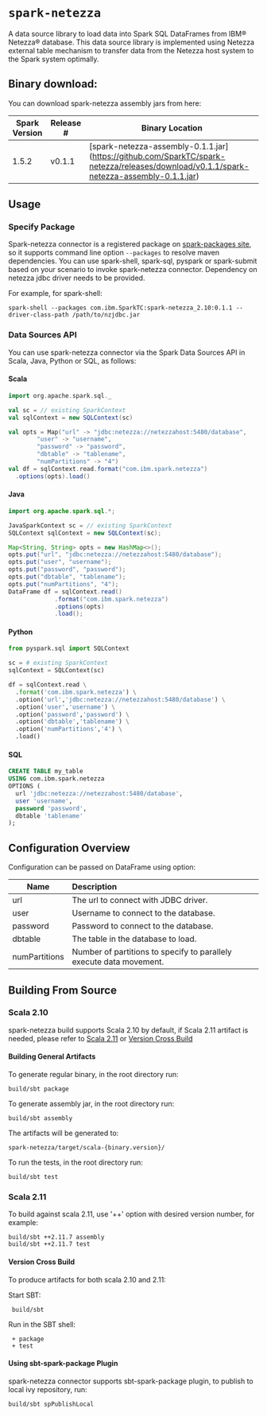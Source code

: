 # `spark-netezza`
A data source library to load data into Spark SQL DataFrames from IBM® Netezza® database. This data source library is implemented using Netezza external table mechanism to transfer data from the Netezza host system to the Spark system optimally.

## Binary download:

You can download spark-netezza assembly jars from here:

Spark Version | Release # | Binary Location
--- | --- | ---
1.5.2 | v0.1.1 | [spark-netezza-assembly-0.1.1.jar] (https://github.com/SparkTC/spark-netezza/releases/download/v0.1.1/spark-netezza-assembly-0.1.1.jar)

## Usage

### Specify Package

Spark-netezza connector is a registered package on [spark-packages site](http://spark-packages.org/), so it supports command line option `--packages` to resolve maven dependencies. You can use spark-shell, spark-sql, pyspark or spark-submit based on your scenario to invoke spark-netezza connector. Dependency on netezza jdbc driver needs to be provided.

For example, for spark-shell:

    spark-shell --packages com.ibm.SparkTC:spark-netezza_2.10:0.1.1 --driver-class-path /path/to/nzjdbc.jar

### Data Sources API

You can use spark-netezza connector via the Spark Data Sources API in Scala, Java, Python or SQL, as follows:

#### Scala

```scala
import org.apache.spark.sql._

val sc = // existing SparkContext
val sqlContext = new SQLContext(sc)

val opts = Map("url" -> "jdbc:netezza://netezzahost:5480/database",
        "user" -> "username",
        "password" -> "password",
        "dbtable" -> "tablename",
        "numPartitions" -> "4")
val df = sqlContext.read.format("com.ibm.spark.netezza")
  .options(opts).load()
```

#### Java

```java
import org.apache.spark.sql.*;

JavaSparkContext sc = // existing SparkContext
SQLContext sqlContext = new SQLContext(sc);

Map<String, String> opts = new HashMap<>();
opts.put("url", "jdbc:netezza://netezzahost:5480/database");
opts.put("user", "username");
opts.put("password", "password");
opts.put("dbtable", "tablename");
opts.put("numPartitions", "4");
DataFrame df = sqlContext.read()
             .format("com.ibm.spark.netezza")
             .options(opts)
             .load();
```

#### Python

```python
from pyspark.sql import SQLContext

sc = # existing SparkContext
sqlContext = SQLContext(sc)

df = sqlContext.read \
  .format('com.ibm.spark.netezza') \
  .option('url','jdbc:netezza://netezzahost:5480/database') \
  .option('user','username') \
  .option('password','password') \
  .option('dbtable','tablename') \
  .option('numPartitions','4') \
  .load()
```

#### SQL

```sql
CREATE TABLE my_table
USING com.ibm.spark.netezza
OPTIONS (
  url 'jdbc:netezza://netezzahost:5480/database',
  user 'username',
  password 'password',
  dbtable 'tablename'
);
```

## Configuration Overview

Configuration can be passed on DataFrame using option:

Name | Description
--- |:---
url|The url to connect with JDBC driver.
user|Username to connect to the database.
password|Password to connect to the database.
dbtable|The table in the database to load.
numPartitions|Number of partitions to specify to parallely execute data movement.

## Building From Source

### Scala 2.10
spark-netezza build supports Scala 2.10 by default, if Scala 2.11 artifact is needed, please refer to [Scala 2.11](#scala-211) or [Version Cross Build](#version-cross-build)

#### Building General Artifacts
To generate regular binary, in the root directory run:

    build/sbt package

To generate assembly jar, in the root directory run:

    build/sbt assembly

The artifacts will be generated to:

    spark-netezza/target/scala-{binary.version}/

To run the tests, in the root directory run:

    build/sbt test

### Scala 2.11
To build against scala 2.11, use '++' option with desired version number, for example:

    build/sbt ++2.11.7 assembly
    build/sbt ++2.11.7 test

#### Version Cross Build
To produce artifacts for both scala 2.10 and 2.11:

Start SBT:

     build/sbt

Run in the SBT shell:

     + package
     + test

#### Using sbt-spark-package Plugin
spark-netezza connector supports sbt-spark-package plugin, to publish to local ivy repository, run:

    build/sbt spPublishLocal
